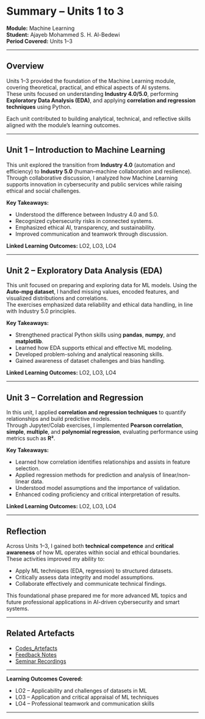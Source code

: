 # Summary – Units 1 to 3  
**Module:** Machine Learning  
**Student:** Ajayeb Mohammed S. H. Al-Bedewi  
**Period Covered:** Units 1–3  

---

## Overview
Units 1–3 provided the foundation of the Machine Learning module, covering theoretical, practical, and ethical aspects of AI systems.  
These units focused on understanding **Industry 4.0/5.0**, performing **Exploratory Data Analysis (EDA)**, and applying **correlation and regression techniques** using Python.

Each unit contributed to building analytical, technical, and reflective skills aligned with the module’s learning outcomes.

---

## Unit 1 – Introduction to Machine Learning
This unit explored the transition from **Industry 4.0** (automation and efficiency) to **Industry 5.0** (human–machine collaboration and resilience).  
Through collaborative discussion, I analyzed how Machine Learning supports innovation in cybersecurity and public services while raising ethical and social challenges.

**Key Takeaways:**
- Understood the difference between Industry 4.0 and 5.0.  
- Recognized cybersecurity risks in connected systems.  
- Emphasized ethical AI, transparency, and sustainability.  
- Improved communication and teamwork through discussion.

**Linked Learning Outcomes:** LO2, LO3, LO4  

---

## Unit 2 – Exploratory Data Analysis (EDA)
This unit focused on preparing and exploring data for ML models. Using the **Auto-mpg dataset**, I handled missing values, encoded features, and visualized distributions and correlations.  
The exercises emphasized data reliability and ethical data handling, in line with Industry 5.0 principles.

**Key Takeaways:**
- Strengthened practical Python skills using **pandas**, **numpy**, and **matplotlib**.  
- Learned how EDA supports ethical and effective ML modeling.  
- Developed problem-solving and analytical reasoning skills.  
- Gained awareness of dataset challenges and bias handling.

**Linked Learning Outcomes:** LO2, LO3, LO4  

---

## Unit 3 – Correlation and Regression
In this unit, I applied **correlation and regression techniques** to quantify relationships and build predictive models.  
Through Jupyter/Colab exercises, I implemented **Pearson correlation**, **simple**, **multiple**, and **polynomial regression**, evaluating performance using metrics such as **R²**.

**Key Takeaways:**
- Learned how correlation identifies relationships and assists in feature selection.  
- Applied regression methods for prediction and analysis of linear/non-linear data.  
- Understood model assumptions and the importance of validation.  
- Enhanced coding proficiency and critical interpretation of results.

**Linked Learning Outcomes:** LO2, LO3, LO4  

---

## Reflection
Across Units 1–3, I gained both **technical competence** and **critical awareness** of how ML operates within social and ethical boundaries.  
These activities improved my ability to:
- Apply ML techniques (EDA, regression) to structured datasets.  
- Critically assess data integrity and model assumptions.  
- Collaborate effectively and communicate technical findings.  

This foundational phase prepared me for more advanced ML topics and future professional applications in AI-driven cybersecurity and smart systems.

---

## Related Artefacts
- [Codes_Artefacts](../../Units/Unit1-3/Artefacts)   
- [Feedback Notes](../../Units/Unit1-3/Feedback.md)  
- [Seminar Recordings](../../Units/Unit1-3/Seminar_Recordings.md)

---

**Learning Outcomes Covered:**  
- LO2 – Applicability and challenges of datasets in ML  
- LO3 – Application and critical appraisal of ML techniques  
- LO4 – Professional teamwork and communication skills  

---

